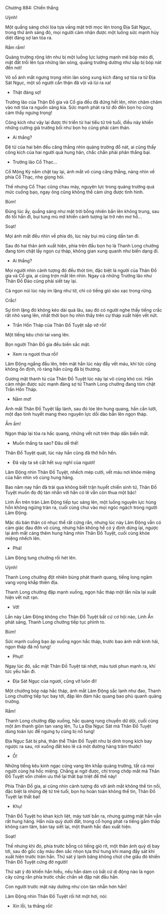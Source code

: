 




Chương 884: Chiến thắng


Uỳnh!

Một quầng sáng chói lòa tựa vầng mặt trời mọc lên trong Địa Sát Ngục, trong thứ ánh sáng đó, mọi người cảm nhận được một luồng sức mạnh hủy diệt đáng sợ lan tỏa ra.

Rầm rầm!

Quảng trường rộng lớn như bị một luồng lực lượng mạnh mẽ bóp méo đi, mặt đất trồi lên tựa những làn sóng, quảng trường dường như sắp bị bóp nát đến nơi!

Vô số ánh mắt ngưng trọng nhìn làn sóng xung kích đáng sợ tỏa ra từ Địa Sát Ngục, một số người cẩn thận đã vội vã lùi ra xa!

- Thật đáng sợ!

Trưởng lão của Thân Đồ gia và Cổ gia đều đã đứng hết lên, nhìn chăm chăm vào nơi tỏa ra nguồn sáng kia. Sức mạnh phát ra từ đó đến bọn họ cũng cảm thấy ngưng trọng!

Công kích như vậy lại được thi triển từ hai tiểu tử trẻ tuổi, điều này khiến những cường giả trưởng bối như bọn họ cũng phải cảm thán.

- Ai thắng?

Đệ tử của hai bên đều căng thẳng nhìn quảng trường đổ nát, ai cũng thấy công kích của hai người quá hung hãn, chắc chắn phải phân thắng bại.

- Trưởng lão Cổ Thạc…

Cổ Mộng Kỳ nắm chặt tay lại, ánh mắt vô cùng căng thẳng, nàng nhìn về phía Cổ Thạc, nhẹ giọng hỏi.

Thế nhưng Cổ Thạc cũng chau mày, nguyên lực trong quảng trường quá mức cuồng bạo, ngay ông cũng không thể cảm ứng được tình hình.

Bùm!

Đúng lúc ấy, quầng sáng như mặt trời bỗng nhiên bắn lên không trung, sau đó tối hẳn đi, bụi tung mù mịt khiến cảnh tượng lại trở nên mơ hồ…

Soạt!

Mọi ánh mắt đều nhìn về phía đó, lúc này bụi mù cũng dần tan đi.

Sau đó hai thân ảnh xuất hiện, phía trên đầu bọn họ là Thanh Long chưởng đang tóm chặt lấy ngọn cự tháp, không gian xung quanh như biến dạng đi.

- Ai thắng?

Mọi người nhìn cảnh tượng đó đều thót tim, đặc biệt là người của Thân Đồ gia và Cổ gia, ai cũng trợn mắt lên nhìn. Ngay cả những Trưởng lão như Thân Đồ Đào cũng phải siết tay lại.

Cả ngọn núi lúc này im lặng như tờ, chỉ có tiếng gió xào xạc trong rừng.

Crắc!

Sự tĩnh lặng đó không kéo dài quá lâu, sau đó có người nghe thấy tiếng crắc rất nhỏ vang lên, nhất thời bọn họ nhìn thấy trên cự tháp xuất hiện vết nứt.

- Trấn Hồn Tháp của Thân Đồ Tuyệt sắp vỡ rồi!

Một tiếng kêu chói tai vang lên.

Bọn người Thân Đồ gia đều biến sắc mặt.

- Xem ra ngươi thua rồi!

Lâm Động ngẩng đầu lên, trên mặt hắn lúc này đầy vết máu, khí tức cũng không ổn định, rõ ràng hắn cũng đã bị thương.

Gương mặt thanh tú của Thân Đồ Tuyệt lúc này lại vô cùng khó coi. Hắn cảm nhận được sức mạnh đáng sợ từ Thanh Long chưởng đang tóm chặt Trấn Hồn Tháp.

- Nằm mơ!

Ánh mắt Thân Đồ Tuyệt lấp lánh, sau đó lóe lên hung quang, hắn cắn lưỡi, một đạo tinh huyết mang theo nguyên lực dồi dào bắn lên ngọn tháp.

Ầm ầm!

Ngọn tháp lại tỏa ra hắc quang, những vết nứt trên tháp dần biến mất.

- Muốn thắng ta sao? Đâu dễ thế!

Thân Đồ Tuyệt quát, lúc này hắn cũng đã thở hổn hển.

- Đã vậy ta sẽ cắt hết suy nghĩ của ngươi!

Lâm Động nhìn Thân Đồ Tuyệt, nhếch mép cười, vết máu nơi khóe miệng của hắn nhìn vô cùng hung hăng.

Bao năm nay hắn đã trải qua không biết trận huyết chiến sinh tử, Thân Đồ Tuyệt muốn đọ độ tàn nhẫn với hắn có lẽ vẫn còn thua một bậc!

Linh Ấn trên trán Lâm Động tiếp tục sáng lên, một luồng nguyên lực hùng hồn không ngừng tràn ra, cuối cùng chui vào mọi ngóc ngách trong người Lâm Động.

Mặc dù bản thân có nhục thể rất cứng rắn, nhưng lúc này Lâm Động vẫn có cảm giác đau đớn vô cùng, nhưng hắn không hề có ý định dừng lại, ngược lại ánh mắt càng thêm hung hăng nhìn Thân Đồ Tuyệt, cuối cùng khóe miệng nhếch lên.

- Phá!

Lâm Động tung chưởng rồi hét lên.

Uỳnh!

Thanh Long chưởng đột nhiên bùng phát thanh quang, tiếng long ngâm vang vọng khắp thiên địa.

Thanh Long chưởng đập mạnh xuống, ngọn hắc tháp một lần nữa lại xuất hiện vết nứt rạn.

- Vỡ!

Lần này Lâm Động không cho Thân Đồ Tuyệt bất cứ cơ hội nào, Linh Ấn phát sáng, Thanh Long chưởng tiếp tục phình to.

Bùm!

Sức mạnh cuồng bạo ập xuống ngọn hắc tháp, trước bao ánh mắt kinh hãi, ngọn tháp đã nổ tung!

- Phụt!

Ngay lúc đó, sắc mặt Thân Đồ Tuyệt tái nhợt, máu tươi phun mạnh ra, khí tức yếu hẳn đi.

- Địa Sát Ngục của ngươi, cũng vỡ luôn đi!

Một chưởng bóp náp hắc tháp, ánh mắt Lâm Động sắc lạnh như đao, Thanh Long chưởng tiếp tục bay tới, đập lên đám hắc quang bao phủ quanh quảng trường.

Rầm!

Thanh Long chưởng đập xuống, hắc quang rung chuyển dữ dội, cuối cùng một âm thanh giòn tan vang lên, Tu La Địa Ngục Sát mà Thân Đồ Tuyệt dùng toàn lực để ngưng tụ cũng bị nổ tung!

Địa Ngục Sát bị phá, thân thể Thân Đồ Tuyệt như bị dính trọng kích bay ngược ra sau, rơi xuống đất kéo lê cả một đường hàng trăm thước!

- Ồ!

Những tiếng kêu kinh ngạc cũng vang lên khắp quảng trường, tất cả mọi người cùng há hốc miệng. Chẳng ai ngờ được, chỉ trong chớp mắt mà Thân Đồ Tuyệt vốn chiếm ưu thế lại thất bại triệt để thế này!

Phía Thân Đồ gia, ai cũng nhìn cảnh tượng đó với ánh mắt không thể tin nổi, đặc biệt là những đệ tử trẻ tuổi, bọn họ hoàn toàn không thể tin, Thân Đồ Tuyệt lại thất bại!

- Khụ!

Thân Đồ Tuyệt ho khan kịch liệt, máy tươi bắn ra, nhưng gương mặt hắn vẫn rất hung hăng. Hắn nửa quỳ dưới đất, trong cổ họng phát ra tiếng gầm thấp không cam tâm, bàn tay siết lại, một thanh hắc đao xuất hiện.

Soạt!

Thế nhưng khi đó, phía trước bỗng có tiếng gió rít, một thân ảnh quỷ dị bay tới, sau đó gốc cây màu đen sắc nhọn tựa thứ hung khí mang đầy sát khí xuất hiện trước trán hắn. Thứ sát ý lạnh băng không chút che giấu đó khiến Thân Đồ Tuyệt cứng đờ người!

Thứ sát ý đó khiến hắn hiểu, nếu hắn dám có bất cứ dị động nào là ngọn cây cứng rắn phía trước chắc chắn sẽ đập nát đầu hắn.

Con người trước mặt này dường như còn tàn nhẫn hơn hắn!

Lâm Động nhìn Thân Đồ Tuyệt rồi hít một hơi, nói:

- Xin lỗi, ta thắng rồi!




